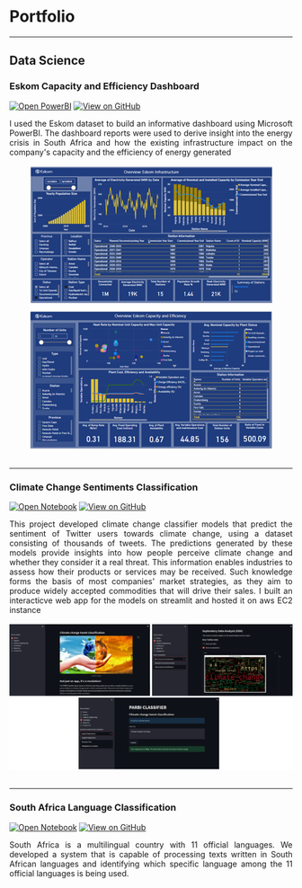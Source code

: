 # Portfolio
---
## Data Science

### Eskom Capacity and Efficiency Dashboard

[![Open PowerBI](https://img.shields.io/badge/PowerBI-Open_PowerBI-yellow?logo=PowerBI)](https://github.com/ItsPietro/Eskom-Capacity-and-Efficiency-Dashboard/blob/main/eskom_dashboard.pbix)
[![View on GitHub](https://img.shields.io/badge/GitHub-View_on_GitHub-blue?logo=GitHub)](https://github.com/ItsPietro/Eskom-Capacity-and-Efficiency-Dashboard/tree/main)

<div style="text-align: justify"> I used the Eskom dataset to build an informative dashboard using Microsoft PowerBI. The dashboard reports were used to derive insight into the energy crisis in South Africa and how the existing infrastructure impact on the company's capacity and the efficiency of energy generated</div>
<br>
<center><img src="images/Eskom2.png"/></center>
<br>

---
### Climate Change Sentiments Classification 

[![Open Notebook](https://img.shields.io/badge/Jupyter-Open_Notebook-blue?logo=Jupyter)](https://github.com/ItsPietro/classification-predict-streamlit-template/blob/master/Rumbie_Latest_Team%2018%20notebook(12-12-2022).ipynb)
[![View on GitHub](https://img.shields.io/badge/GitHub-View_on_GitHub-blue?logo=GitHub)](https://github.com/ItsPietro/classification-predict-streamlit-template)

<div style="text-align: justify"> This project developed climate change classifier models that predict the sentiment of Twitter users towards climate change, using a dataset consisting of thousands of tweets. The predictions generated by these models provide insights into how people perceive climate change and whether they consider it a real threat. This information enables industries to assess how their products or services may be received. Such knowledge forms the basis of most companies' market strategies, as they aim to produce widely accepted commodities that will drive their sales. I built an interacticve web app for the models on streamlit and hosted it on aws EC2 instance </div>
<br>
<center><img src="images/classifier_app.png"/></center>
<br>

---
### South Africa Language Classification

[![Open Notebook](https://img.shields.io/badge/Jupyter-Open_Notebook-blue?logo=Jupyter)](https://github.com/ItsPietro/language-classification-hackathon/blob/main/classification_hackathon_notebook.ipynb)
[![View on GitHub](https://img.shields.io/badge/GitHub-View_on_GitHub-blue?logo=GitHub)](https://github.com/ItsPietro/language-classification-hackathon)

<div style="text-align: justify"> South Africa is a multilingual country with 11 official languages. We developed a system that is capable of processing texts written in South African languages and identifying which specific language among the 11 official languages is being used.</div>
<br>

<br>
